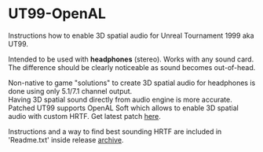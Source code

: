 # UT99-OpenAL
Instructions how to enable 3D spatial audio for Unreal Tournament 1999 aka UT99.

Intended to be used with **headphones** (stereo). Works with any sound card.  
The difference should be clearly noticeable as sound becomes out-of-head.

Non-native to game "solutions" to create 3D spatial audio for headphones is done using only 5.1/7.1 channel output.  
Having 3D spatial sound directly from audio engine is more accurate.  
Patched UT99 supports OpenAL Soft which allows to enable 3D spatial audio with custom HRTF. Get latest patch [here](https://github.com/OldUnreal/UnrealTournamentPatches/releases).

Instructions and a way to find best sounding HRTF are included in 'Readme.txt' inside release [archive](https://github.com/main-exe/UT99-OpenAL/releases).
